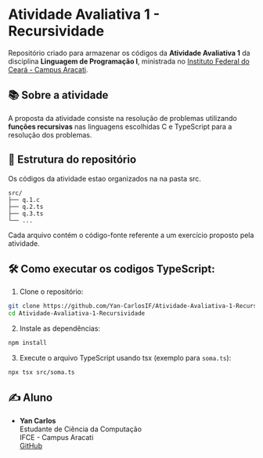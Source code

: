 # Atividade Avaliativa 1 - Recursividade

Repositório criado para armazenar os códigos da **Atividade Avaliativa 1** da disciplina **Linguagem de Programação I**, ministrada no [Instituto Federal do Ceará - Campus Aracati](https://ifce.edu.br/aracati).

## 📚 Sobre a atividade

A proposta da atividade consiste na resolução de problemas utilizando **funções recursivas** nas linguagens escolhidas C e TypeScript para a resolução dos problemas.

## 📁 Estrutura do repositório

Os códigos da atividade estao organizados na na pasta src.

```
src/
├── q.1.c
├── q.2.ts
├── q.3.ts
└── ...
```

Cada arquivo contém o código-fonte referente a um exercício proposto pela atividade.

## 🛠️ Como executar os codigos TypeScript:

1. Clone o repositório:

```bash
git clone https://github.com/Yan-CarlosIF/Atividade-Avaliativa-1-Recursividade.git
cd Atividade-Avaliativa-1-Recursividade
```

2. Instale as dependências:

```bash
npm install
```

3. Execute o arquivo TypeScript usando tsx (exemplo para `soma.ts`):

```bash
npx tsx src/soma.ts
```

## ✍️ Aluno

- **Yan Carlos**  
  Estudante de Ciência da Computação  
  IFCE - Campus Aracati  
  [GitHub](https://github.com/Yan-CarlosIF)

